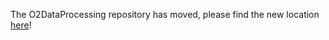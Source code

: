 The O2DataProcessing repository has moved, please find the new location [here](https://github.com/AliceO2Group/O2DPG/tree/master/DATA)!
